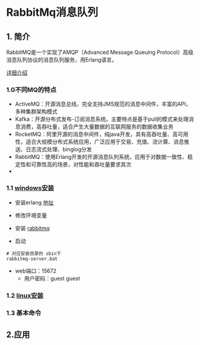 # RabbitMq消息队列

## 1. 简介

RabbitMQ是一个实现了AMQP（Advanced Message Queuing Protocol）高级消息队列协议的消息队列服务，用Erlang语言。

[详细介绍](https://zhuanlan.zhihu.com/p/63700605)

### 1.0不同MQ的特点

- ActiveMQ：开源消息总线，完全支持JMS规范的消息中间件，丰富的API，多种集群架构模式
- Kafka：开源分布式发布-订阅消息系统。主要特点是基于pull的模式来处理消息消费，高吞吐量，适合产生大量数据的互联网服务的数据收集业务
- RocketMQ：阿里开源的消息中间件，纯java开发，具有高吞吐量、高可用性，适合大规模分布式系统应用，广泛应用于交易、充值、流计算、消息推送、日志流式处理、binglog分发
- RabbitMQ：使用Erlang开发的开源消息队列系统，应用于对数据一致性、稳定性和可靠性高的场景，对性能和吞吐量要求其次
- 

### 1.1 [windows安装](https://blog.csdn.net/zhm3023/article/details/82217222)

- 安装erlang [地址](https://www.erlang.org/downloads)
- 修改环境变量
- 安装 [rabbitmq](https://www.rabbitmq.com/install-windows.html)

- 启动

```shell
# 对应安装目录的 sbin下
rabbitmq-server.bat
```

- web端口：15672  
  - 用户密码：guest guest

### 1.2 [linux安装](https://www.cnblogs.com/web424/p/6761153.html)



### 1.3 基本命令



## 2.应用

